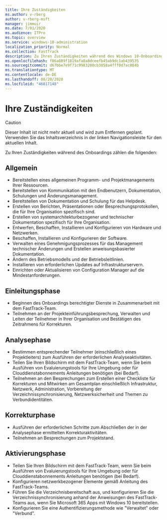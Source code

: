 ```yaml
---
title: Ihre Zuständigkeiten
ms.author: v-rberg
author: v-rberg-msft
manager: jimmuir
ms.date: 7/01/2020
ms.audience: ITPro
ms.topic: overview
ms.service: windows-10-administration
localization_priority: Normal
ms.collection: FastTrack
description: Zu Ihren Zuständigkeiten während des Windows 10-Onboardings zählen die folgenden.
ms.openlocfilehash: f86a889f1819afa8a8dceefb45ab9dc1ab439535
ms.sourcegitcommit: d67bbe7e9f71c9983280cb3858a4fff0d7ac884b
ms.translationtype: MT
ms.contentlocale: de-DE
ms.lasthandoff: 08/20/2020
ms.locfileid: "46817148"
---
```

# <a name="your-responsibilities"></a>Ihre Zuständigkeiten
> [!CAUTION]
> Dieser Inhalt ist nicht mehr aktuell und wird zum Entfernen geplant. Verwenden Sie das Inhaltsverzeichnis in der linken Navigationsleiste für den aktuellen Inhalt.

Zu Ihren Zuständigkeiten während des Onboardings zählen die folgenden:

## <a name="general"></a>Allgemein

- Bereitstellen eines allgemeinen Programm- und Projektmanagements Ihrer Ressourcen.
- Bereitstellen von Kommunikation mit den Endbenutzern, Dokumentation, Schulungen und Änderungsmanagement.
- Bereitstellen von Dokumentation und Schulung für das Helpdesk.
- Erstellen von Berichten, Präsentationen oder Besprechungsprotokollen, die für Ihre Organisation spezifisch sind.
- Erstellen von systemarchitekturbezogener und technischer Dokumentation spezifisch für Ihre Organisation.
- Entwerfen, Beschaffen, Installieren und Konfigurieren von Hardware und Netzwerken.
- Beschaffen, Installieren und Konfigurieren der Software.
- Verwalten eines Genehmigungsprozesses für das Management technischer Änderungen und Erstellen anweisungsbasierter Dokumentation.
- Ändern des Betriebsmodells und der Betriebsleitlinien.
- Installieren von erforderlichen Updates auf Infrastrukturservern.
- Einrichten oder Aktualisieren von Configuration Manager auf die Mindestanforderungen.

## <a name="initiate-phase"></a>Einleitungsphase

- Beginnen des Onboardings berechtigter Dienste in Zusammenarbeit mit dem FastTrack-Team.
- Teilnehmen an der Projekteinführungsbesprechung, Verwalten und Leiten der Teilnehmer in Ihrer Organisation und Bestätigen des Zeitrahmens für Korrekturen.

## <a name="assess-phase"></a>Analysephase

- Bestimmen entsprechender Teilnehmer (einschließlich eines Projektleiters) zum Ausführen der erforderlichen Analyseaktivitäten.
- Teilen Sie Ihren Bildschirm mit dem FastTrack-Team, wenn Sie beim Ausführen von Evaluierungstools für Ihre Umgebung oder für Clouddienstabonnements Anleitungen benötigen (bei Bedarf).
- Teilnehmen an den Besprechungen zum Erstellen einer Checkliste für Korrekturen und Mitwirken am Gesamtplan einschließlich Infrastruktur, Netzwerk, Administration, Vorbereitung der Verzeichnissynchronisierung, Netzwerksicherheit und Themen zu Verbundidentitäten.

## <a name="remediate-phase"></a>Korrekturphase

- Ausführen der erforderlichen Schritte zum Abschließen der in der Analysephase ermittelten Korrekturaktivitäten.
- Teilnehmen an Besprechungen zum Projektstand.

## <a name="enable-phase"></a>Aktivierungsphase

- Teilen Sie Ihren Bildschirm mit dem FastTrack-Team, wenn Sie beim Ausführen von Evaluierungstools für Ihre Umgebung oder für Clouddienstabonnements Anleitungen benötigen (bei Bedarf).
- Konfigurieren netzwerkbezogener Elemente gemäß Anleitung des FastTrack-Teams.
- Führen Sie die Verzeichnisbereitschaft aus, und konfigurieren Sie die Verzeichnissynchronisierung anhand der Anweisungen des FastTrack-Teams aus, wenn Sie Microsoft 365 Apps mit Windows 10 bereitstellen.
- Konfigurieren Sie eine Authentifizierungsmethode wie "Verwaltet" oder "Verbund".

